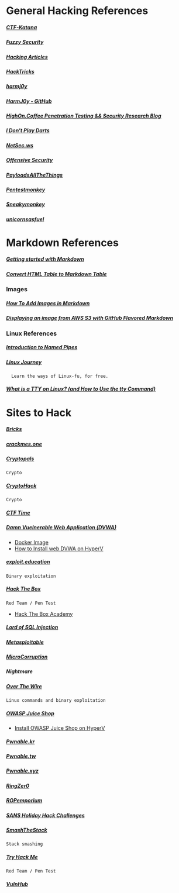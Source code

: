 # General Hacking References

##### [CTF-Katana](https://github.com/JohnHammond/ctf-katana)

##### [Fuzzy Security](https://fuzzysecurity.com/)

##### [Hacking Articles](https://www.hackingarticles.in/)

##### [HackTricks](https://book.hacktricks.xyz/)

##### [harmj0y](https://blog.harmj0y.net/)
##### [HarmJ0y - GitHub](https://github.com/HarmJ0y)

##### [HighOn.Coffee Penetration Testing && Security Research Blog](https://highon.coffee/)

##### [I Don't Play Darts](https://web.archive.org/web/*/www.idontplaydarts.com)

##### [NetSec.ws](https://netsec.ws/)

##### [Offensive Security](https://github.com/offensive-security)

##### [PayloadsAllTheThings](https://github.com/swisskyrepo/PayloadsAllTheThings/)

##### [Pentestmonkey](https://pentestmonkey.net/)

##### [Sneakymonkey](https://sneakymonkey.net/)

##### [unicornsasfuel](https://github.com/unicornsasfuel)

# Markdown References
##### [Getting started with Markdown](https://riptutorial.com/markdown)
##### [Convert HTML Table to Markdown Table](https://tableconvert.com/html-to-markdown)
### Images
##### [How To Add Images in Markdown](https://www.digitalocean.com/community/tutorials/markdown-markdown-images)
##### [Displaying an image from AWS S3 with GitHub Flavored Markdown](https://stackoverflow.com/questions/23222914/displaying-an-image-from-aws-s3-with-github-flavored-markdown)

### Linux References
##### [Introduction to Named Pipes](https://www.linuxjournal.com/article/2156)

##### [Linux Journey](https://linuxjourney.com/)
      Learn the ways of Linux-fu, for free.

##### [What is a TTY on Linux? (and How to Use the tty Command)](https://www.howtogeek.com/428174/what-is-a-tty-on-linux-and-how-to-use-the-tty-command/)

# Sites to Hack
##### [Bricks](https://sechow.com/bricks/index.html)

##### [crackmes.one](https://crackmes.one/)

##### [Cryptopals](https://www.cryptopals.com/)
    Crypto

##### [CryptoHack](https://cryptohack.org/)
    Crypto

##### [CTF Time](https://ctftime.org/)

##### [Damn Vuelnerable Web Application (DVWA)](https://dvwa.co.uk/)
* [Docker Image](https://hub.docker.com/r/vulnerables/web-dvwa/)
* [How to Install web DVWA on HyperV](https://www.thedutchhacker.com/how-to-install-web-dvwa-on-hyperv/)

##### [exploit.education](https://exploit.education/)
    Binary exploitation

##### [Hack The Box](https://www.hackthebox.com/)
    Red Team / Pen Test
* [Hack The Box Academy](https://academy.hackthebox.com/)

##### [Lord of SQL Injection](https://los.rubiya.kr/)

##### [Metasploitable](https://github.com/rapid7/metasploitable3)

##### [MicroCorruption](https://microcorruption.com/login)

##### Nightmare

##### [Over The Wire](https://overthewire.org/wargames/)
    Linux commands and binary exploitation

##### [OWASP Juice Shop](https://owasp.org/www-project-juice-shop/)
* [Install OWASP Juice Shop on HyperV](https://www.thedutchhacker.com/install-owasp-juice-shop-on-hyperv/)

##### [Pwnable.kr](http://pwnable.kr/)
##### [Pwnable.tw](https://pwnable.tw/)
##### [Pwnable.xyz](https://pwnable.xyz/)

##### [RingZer0](https://ringzer0.training/)

##### [ROPemporium](https://ropemporium.com/)

##### [SANS Holiday Hack Challenges](https://www.sans.org/mlp/holiday-hack-challenge/)

##### [SmashTheStack](https://www.smashthestack.org)
    Stack smashing

##### [Try Hack Me](https://tryhackme.com/)
    Red Team / Pen Test

##### [VulnHub](https://www.vulnhub.com/)
